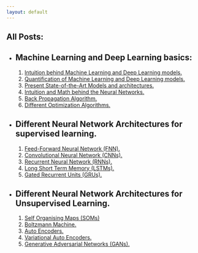 ```yaml
---
layout: default
---
```

## All Posts:
* ## Machine Learning and Deep Learning basics:
  1. [Intuition behind Machine Learning and Deep Learning models.](intuition-page)
  1. [Quantification of Machine Learning and Deep Learning models.](uc)
  1. [Present State-of-the-Art Models and architectures.](uc)
  1. [Intuition and Math behind the Neural Networks.](uc)
  1. [Back Propagation Algorithm.](uc)
  1. [Different Optimization Algorithms.](uc)
* ## Different Neural Network Architectures for supervised learning.
  1. [Feed-Forward Neural Network (FNN).](uc)
  1. [Convolutional Neural Network (CNNs).](uc)
  1. [Recurrent Neural Network (RNNs).](uc)
  1. [Long Short Term Memory (LSTMs).](uc)
  1. [Gated Recurrent Units (GRUs).](uc)
* ## Different Neural Network Architectures for Unsupervised Learning.
  1. [Self Organising Maps (SOMs)](uc)
  1. [Boltzmann Machine.](uc)
  1. [Auto Encoders.](uc)
  1. [Variational Auto Encoders.](uc)
  1. [Generative Adversarial Networks (GANs).](uc)
